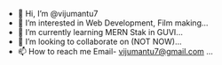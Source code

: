 - 👋 Hi, I’m @vijumantu7
- 👀 I’m interested in Web Development, Film making...
- 🌱 I’m currently learning  MERN Stak in GUVI...
- 💞️ I’m looking to collaborate on (NOT NOW)...
- 📫 How to reach me Email- vijumantu7@gmail.com  ...

<!---
vijumantu7/vijumantu7 is a ✨ special ✨ repository because its `README.md` (this file) appears on your GitHub profile.
You can click the Preview link to take a look at your changes.
--->
